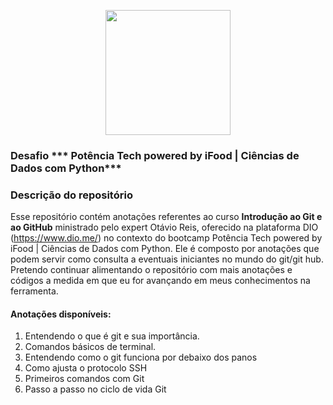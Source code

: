 <p align="center">
<img src="[https://hermes.digitalinnovation.one/tracks/342f7392-a8b5-421f-bea9-d29f1fd8aae9.png](https://hermes.dio.me/tracks/49c408ad-800d-416d-b77c-681add1be673.png)" width="200" height="200" />
  
</p>


### Desafio *** Potência Tech powered by iFood | Ciências de Dados com Python***


### Descrição do repositório

Esse repositório contém anotações referentes ao curso **Introdução ao Git e ao GitHub** ministrado pelo expert Otávio Reis, oferecido na plataforma DIO (https://www.dio.me/) no contexto do bootcamp Potência Tech powered by iFood | Ciências de Dados com Python. Ele é composto por anotações que podem servir como consulta a eventuais iniciantes no mundo do git/git hub. Pretendo continuar alimentando o repositório com mais anotações e códigos a medida em que eu for avançando em meus conhecimentos na ferramenta.


#### Anotações disponíveis:

1. Entendendo o que é git e sua importância.
2. Comandos básicos de terminal.
3. Entendendo como o git funciona por debaixo dos panos
4. Como ajusta o protocolo SSH
5. Primeiros comandos com Git
6. Passo a passo no ciclo de vida Git







